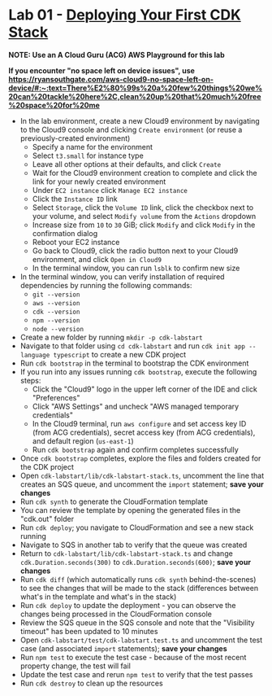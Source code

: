 # Lab 01 - [Deploying Your First CDK Stack](https://learn.acloud.guru/handson/af3de00d-c096-4df1-94a6-6ffbe772b601)

**NOTE: Use an A Cloud Guru (ACG) AWS Playground for this lab**

**If you encounter "no space left on device issues", use https://ryansouthgate.com/aws-cloud9-no-space-left-on-device/#:~:text=There%E2%80%99s%20a%20few%20things%20we%20can%20tackle%20here%2C,clean%20up%20that%20much%20free%20space%20for%20me**

* In the lab environment, create a new Cloud9 environment by navigating to the Cloud9 console and clicking `Create environment` (or reuse a previously-created environment)
    - Specify a name for the environment
    - Select `t3.small` for instance type
    - Leave all other options at their defaults, and click `Create`
    - Wait for the Cloud9 environment creation to complete and click the link for your newly created environment
    - Under `EC2 instance` click `Manage EC2 instance`
    - Click the `Instance ID` link
    - Select `Storage`, click the `Volume ID` link, click the checkbox next to your volume, and select `Modify volume` from the `Actions` dropdown
    - Increase size from `10` to `30` GiB; click `Modify` and click `Modify` in the confirmation dialog
    - Reboot your EC2 instance
    - Go back to Cloud9, click the radio button next to your Cloud9 environment, and click `Open in Cloud9`
    - In the terminal window, you can run `lsblk` to confirm new size
* In the terminal window, you can verify installation of required dependencies by running the following commands:
    * `git --version`
    * `aws --version`
    * `cdk --version`
    * `npm --version`
    * `node --version`
* Create a new folder by running `mkdir -p cdk-labstart`
* Navigate to that folder using `cd cdk-labstart` and run `cdk init app --language typescript` to create a new CDK project
* Run `cdk bootstrap` in the terminal to bootstrap the CDK environment
* If you run into any issues running `cdk bootstrap`, execute the following steps:
    * Click the "Cloud9" logo in the upper left corner of the IDE and click "Preferences"
    * Click "AWS Settings" and uncheck "AWS managed temporary credentials"
    * In the Cloud9 terminal, run `aws configure` and set access key ID (from ACG credentials), secret access key (from ACG credentials), and default region (`us-east-1`)
    * Run `cdk bootstrap` again and confirm completes successfully
* Once `cdk bootstrap` completes, explore the files and folders created for the CDK project
* Open `cdk-labstart/lib/cdk-labstart-stack.ts`, uncomment the line that creates an SQS queue, and uncomment the `import` statement; **save your changes**
* Run `cdk synth` to generate the CloudFormation template
* You can review the template by opening the generated files in the "cdk.out" folder
* Run `cdk deploy`; you navigate to CloudFormation and see a new stack running
* Navigate to SQS in another tab to verify that the queue was created
* Return to `cdk-labstart/lib/cdk-labstart-stack.ts` and change `cdk.Duration.seconds(300)` to `cdk.Duration.seconds(600)`; **save your changes**
* Run `cdk diff` (which automatically runs `cdk synth` behind-the-scenes) to see the changes that will be made to the stack (differences between what's in the template and what's in the stack)
* Run `cdk deploy` to update the deployment - you can observe the changes being processed in the CloudFormation console
* Review the SQS queue in the SQS console and note that the "Visibility timeout" has been updated to 10 minutes
* Open `cdk-labstart/test/cdk-labstart.test.ts` and uncomment the test case (and associated `import` statements); **save your changes**
* Run `npm test` to execute the test case - because of the most recent property change, the test will fail
* Update the test case and rerun `npm test` to verify that the test passes
* Run `cdk destroy` to clean up the resources
